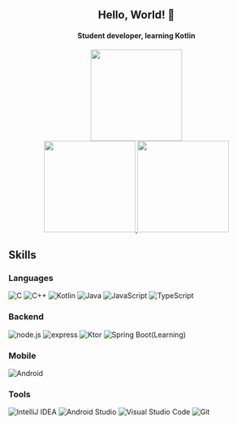 <h2 align="center">Hello, World! 🐳</h2>

<h4 align='center'>
  Student developer, learning Kotlin
</h4>

<p align="center">
  <a href="https://github.com/mooner1022?tab=repositories">
    <img height="180em" src="https://github-readme-streak-stats.herokuapp.com/?user=mooner1022&theme=black-ice&hide_border=true&stroke=0000&background=0D1117&ring=e05397&fire=e05397&currStreakLabel=e05397"/>
  </a>
  </br>
  <a href="https://github.com/mooner1022">
    <img height="180em" src="https://github-readme-stats.vercel.app/api?username=mooner1022&count_private=true&show_icons=true&hide_border=true&theme=vue-dark"/>
  </a>
  <a href="https://github.com/mooner1022?tab=repositories">
    <img height="180em" src="https://github-readme-stats.vercel.app/api/top-langs/?exclude_repo=CCD&username=mooner1022&layout=compact&hide_border=true&theme=vue-dark"/>
  </a>
</p>

## Skills

### Languages

![C](https://img.shields.io/badge/-c-A8B9CC?style=for-the-badge&logo=c&logoColor=fff)
![C++](https://img.shields.io/badge/-C++-00599C?style=for-the-badge&logo=cplusplus&logoColor=fff)
![Kotlin](https://img.shields.io/badge/-Kotlin-0095d5?style=for-the-badge&logo=kotlin&logoColor=fff)
![Java](https://img.shields.io/badge/-Java-007396?style=for-the-badge&logo=java&logoColor=fff)
![JavaScript](https://img.shields.io/badge/-javascript-c2ad07?style=for-the-badge&logo=javascript&logoColor=fff)
![TypeScript](https://img.shields.io/badge/-typescript-007acc?style=for-the-badge&logo=typescript&logoColor=fff)

### Backend

![node.js](https://img.shields.io/badge/-node.js-339933?style=for-the-badge&logo=node.js&logoColor=fff)
![express](https://img.shields.io/badge/-express-339933?style=for-the-badge&logoColor=fff)
![Ktor](https://img.shields.io/badge/-Ktor-0095d5?style=for-the-badge&logo=kotlin&logoColor=fff)
![Spring Boot(Learning)](https://img.shields.io/badge/-Spring%20Boot-67aa3c?style=for-the-badge&logo=spring&logoColor=fff)

### Mobile

![Android](https://img.shields.io/badge/-Android-3DDC84?style=for-the-badge&logo=android&logoColor=fff)

### Tools

![IntelliJ&nbsp;IDEA](https://img.shields.io/badge/-IntelliJ&nbsp;IDEA-000000?style=for-the-badge&logo=IntelliJ-IDEA&logoColor=fff)
![Android&nbsp;Studio](https://img.shields.io/badge/-Android&nbsp;Studio-3DDC84?style=for-the-badge&logo=Android-Studio&logoColor=fff)
![Visual&nbsp;Studio&nbsp;Code](https://img.shields.io/badge/-Visual&nbsp;Studio&nbsp;Code-007ACC?style=for-the-badge&logo=Visual-Studio-Code&logoColor=fff)
![Git](https://img.shields.io/badge/-Git-F05032?style=for-the-badge&logo=Git&logoColor=fff)
